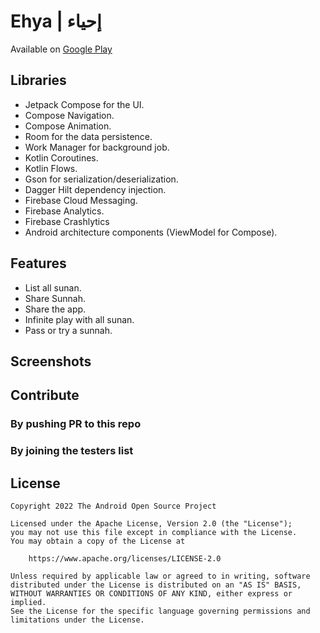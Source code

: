 # Ehya | إحياء

Available on [Google Play](https://play.google.com/store/apps/details?id=com.eillia.ehya)

## Libraries

* Jetpack Compose for the UI.
* Compose Navigation.
* Compose Animation.
* Room for the data persistence.
* Work Manager for background job.
* Kotlin Coroutines.
* Kotlin Flows.
* Gson for serialization/deserialization.
* Dagger Hilt dependency injection.
* Firebase Cloud Messaging.
* Firebase Analytics.
* Firebase Crashlytics
* Android architecture components (ViewModel for Compose).

## Features

* List all sunan.
* Share Sunnah.
* Share the app.
* Infinite play with all sunan.
* Pass or try a sunnah.

## Screenshots

## Contribute

### By pushing PR to this repo

### By joining the testers list


## License

```
Copyright 2022 The Android Open Source Project

Licensed under the Apache License, Version 2.0 (the "License");
you may not use this file except in compliance with the License.
You may obtain a copy of the License at

    https://www.apache.org/licenses/LICENSE-2.0

Unless required by applicable law or agreed to in writing, software
distributed under the License is distributed on an "AS IS" BASIS,
WITHOUT WARRANTIES OR CONDITIONS OF ANY KIND, either express or implied.
See the License for the specific language governing permissions and
limitations under the License.
```
